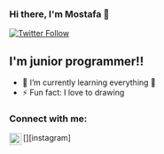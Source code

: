 ### Hi there, I'm Mostafa 👋 

[![Twitter Follow](https://img.shields.io/twitter/follow/codeSTACKr?color=1DA1F2&logo=twitter&style=for-the-badge)](https://twitter.com/MKheibary)

## I'm junior programmer!!

- 🌱 I’m currently learning everything 🤣
- ⚡ Fun fact: I love to drawing

### Connect with me:

[<img align="left" alt="mostafa.kheibary | Instagram" width="22px" src="https://cdn.jsdelivr.net/npm/simple-icons@v3/icons/instagram.svg" />][instagram]
